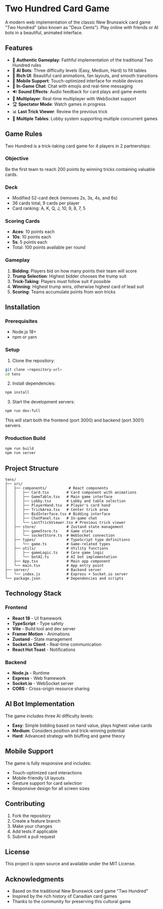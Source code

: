 # Two Hundred Card Game

A modern web implementation of the classic New Brunswick card game "Two Hundred" (also known as "Deux Cents"). Play online with friends or AI bots in a beautiful, animated interface.

## Features

- 🎴 **Authentic Gameplay**: Faithful implementation of the traditional Two Hundred rules
- 🤖 **AI Bots**: Three difficulty levels (Easy, Medium, Hard) to fill tables
- 🎨 **Rich UI**: Beautiful card animations, fan layouts, and smooth transitions
- 📱 **Mobile Support**: Touch-optimized interface for mobile devices
- 💬 **In-Game Chat**: Chat with emojis and real-time messaging
- 🔊 **Sound Effects**: Audio feedback for card plays and game events
- 👥 **Multiplayer**: Real-time multiplayer with WebSocket support
- 🏆 **Spectator Mode**: Watch games in progress
- 📊 **Last Trick Viewer**: Review the previous trick
- 🎯 **Multiple Tables**: Lobby system supporting multiple concurrent games

## Game Rules

Two Hundred is a trick-taking card game for 4 players in 2 partnerships:

### Objective
Be the first team to reach 200 points by winning tricks containing valuable cards.

### Deck
- Modified 52-card deck (removes 2s, 3s, 4s, and 6s)
- 36 cards total, 9 cards per player
- Card ranking: A, K, Q, J, 10, 9, 8, 7, 5

### Scoring Cards
- **Aces**: 10 points each
- **10s**: 10 points each  
- **5s**: 5 points each
- Total: 100 points available per round

### Gameplay
1. **Bidding**: Players bid on how many points their team will score
2. **Trump Selection**: Highest bidder chooses the trump suit
3. **Trick-Taking**: Players must follow suit if possible
4. **Winning**: Highest trump wins, otherwise highest card of lead suit
5. **Scoring**: Teams accumulate points from won tricks

## Installation

### Prerequisites
- Node.js 18+ 
- npm or yarn

### Setup
1. Clone the repository:
```bash
git clone <repository-url>
cd tens
```

2. Install dependencies:
```bash
npm install
```

3. Start the development servers:
```bash
npm run dev:full
```

This will start both the frontend (port 3000) and backend (port 3001) servers.

### Production Build
```bash
npm run build
npm run server
```

## Project Structure

```
tens/
├── src/
│   ├── components/          # React components
│   │   ├── Card.tsx        # Card component with animations
│   │   ├── GameTable.tsx   # Main game interface
│   │   ├── Lobby.tsx       # Lobby and table selection
│   │   ├── PlayerHand.tsx  # Player's card hand
│   │   ├── TrickArea.tsx   # Center trick area
│   │   ├── BidInterface.tsx # Bidding interface
│   │   ├── ChatPanel.tsx   # In-game chat
│   │   └── LastTrickViewer.tsx # Previous trick viewer
│   ├── store/              # Zustand state management
│   │   ├── gameStore.ts    # Game state
│   │   └── socketStore.ts  # WebSocket connection
│   ├── types/              # TypeScript type definitions
│   │   └── game.ts         # Game-related types
│   ├── utils/              # Utility functions
│   │   ├── gameLogic.ts    # Core game logic
│   │   └── botAI.ts        # AI bot implementation
│   ├── App.tsx             # Main app component
│   └── main.tsx            # App entry point
├── server/                 # Backend server
│   └── index.js            # Express + Socket.io server
└── package.json            # Dependencies and scripts
```

## Technology Stack

### Frontend
- **React 18** - UI framework
- **TypeScript** - Type safety
- **Vite** - Build tool and dev server
- **Framer Motion** - Animations
- **Zustand** - State management
- **Socket.io Client** - Real-time communication
- **React Hot Toast** - Notifications

### Backend
- **Node.js** - Runtime
- **Express** - Web framework
- **Socket.io** - WebSocket server
- **CORS** - Cross-origin resource sharing

## AI Bot Implementation

The game includes three AI difficulty levels:

- **Easy**: Simple bidding based on hand value, plays highest value cards
- **Medium**: Considers position and trick-winning potential
- **Hard**: Advanced strategy with bluffing and game theory

## Mobile Support

The game is fully responsive and includes:
- Touch-optimized card interactions
- Mobile-friendly UI layouts
- Gesture support for card selection
- Responsive design for all screen sizes

## Contributing

1. Fork the repository
2. Create a feature branch
3. Make your changes
4. Add tests if applicable
5. Submit a pull request

## License

This project is open source and available under the MIT License.

## Acknowledgments

- Based on the traditional New Brunswick card game "Two Hundred"
- Inspired by the rich history of Canadian card games
- Thanks to the community for preserving this cultural game

